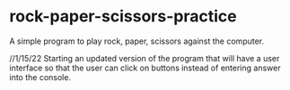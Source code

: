 # rock-paper-scissors-practice
A simple program to play rock, paper, scissors against the computer.

//1/15/22 Starting an updated version of the program that will have a user interface so that the user can click on buttons instead of entering answer into the console.
